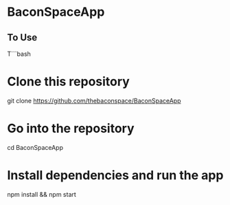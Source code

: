 # BaconSpaceApp


## To Use

T```bash
# Clone this repository
git clone https://github.com/thebaconspace/BaconSpaceApp
# Go into the repository
cd BaconSpaceApp
# Install dependencies and run the app
npm install && npm start
```
